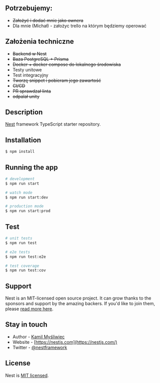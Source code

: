 ## Potrzebujemy:

- <s>Założyć i dodać mnie jako ownera</s>
- Dla mnie (Michał) - założyc trello na którym będziemy operować

## Założenia techniczne

- <s>Backend w Nest</s>
- <s>Baza PostgreSQL + Prisma</s>
- <s>Docker + docker compose do lokalnego środowiska</s>
- Testy unitowe
- Test integracyjny
- <s>Tworzę snippet i pobieram jego zawartość</s>
- <s>CI/CD</s>
- <s>PR sprawdzał linta</s>
- <s>odpalał unity</s>

## Description

[Nest](https://github.com/nestjs/nest) framework TypeScript starter repository.

## Installation

```bash
$ npm install
```

## Running the app

```bash
# development
$ npm run start

# watch mode
$ npm run start:dev

# production mode
$ npm run start:prod
```

## Test

```bash
# unit tests
$ npm run test

# e2e tests
$ npm run test:e2e

# test coverage
$ npm run test:cov
```

## Support

Nest is an MIT-licensed open source project. It can grow thanks to the sponsors and support by the amazing backers. If you'd like to join them, please [read more here](https://docs.nestjs.com/support).

## Stay in touch

- Author - [Kamil Myśliwiec](https://kamilmysliwiec.com)
- Website - [https://nestjs.com](https://nestjs.com/)
- Twitter - [@nestframework](https://twitter.com/nestframework)

## License

Nest is [MIT licensed](LICENSE).
